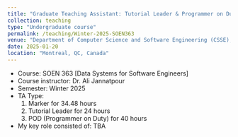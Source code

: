 ```yaml
---
title: "Graduate Teaching Assistant: Tutorial Leader & Programmer on Duty (POD) & Marker of SOEN 363 [Data Systems for Software Engineers]"
collection: teaching
type: "Undergraduate course"
permalink: /teaching/Winter-2025-SOEN363
venue: "Department of Computer Science and Software Engineering (CSSE), Gina Cody School of Engineering and Computer Science, Concordia University"
date: 2025-01-20
location: "Montreal, QC, Canada"
---
```


- Course: SOEN 363 [Data Systems for Software Engineers]
- Course instructor: Dr. Ali Jannatpour
- Semester: Winter 2025
- TA Type:
  1. Marker for 34.48 hours
  2. Tutorial Leader for 24 hours
  3. POD (Programmer on Duty) for 40 hours
- My key role consisted of:
  TBA

<!-- Skills that we learned and used: Algorithm Design · Teaching · python · Discrete Mathematics · Graph Theory · Team Management · Algorithm Analysis · Software Development · Data Structures · Object-Oriented Programming (OOP) · Unit Testing · C++ · LaTeX · Git · Problem Solving · Team Leadership · Teamwork -->
